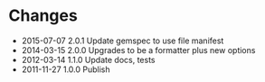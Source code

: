 # Changes

* 2015-07-07 2.0.1 Update gemspec to use file manifest
* 2014-03-15 2.0.0 Upgrades to be a formatter plus new options
* 2012-03-14 1.1.0 Update docs, tests
* 2011-11-27 1.0.0 Publish
